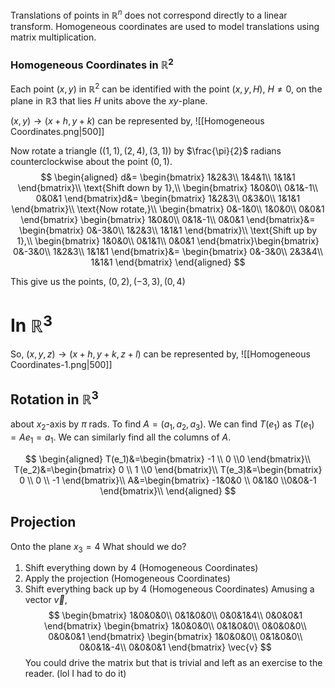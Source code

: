 Translations of points in $\mathbb{R}^n$ does not correspond directly to a linear transform. Homogeneous coordinates are used to model translations using matrix multiplication. 

### Homogeneous Coordinates in $\mathbb{R}^2$
Each point $(x, y)$ in $\mathbb{R}^2$ can be identified with the point $(x, y, H)$, $H \neq 0$, on the plane in $\mathbb{R}3$ that lies $H$ units above the $xy$-plane.

$(x,y) \rightarrow (x+h,y+k)$ can be represented by, 
![[Homogeneous Coordinates.png|500]]

Now rotate a triangle ($(1,1),(2,4),(3,1)$) by $\frac{\pi}{2}$ radians counterclockwise about the point $(0,1)$.
$$
\begin{aligned}
d&=
\begin{bmatrix}
1&2&3\\
1&4&1\\
1&1&1
\end{bmatrix}\\
\text{Shift down by 1},\\
\begin{bmatrix}
1&0&0\\
0&1&-1\\
0&0&1
\end{bmatrix}d&=
\begin{bmatrix}
1&2&3\\
0&3&0\\
1&1&1
\end{bmatrix}\\
\text{Now rotate,}\\
\begin{bmatrix}
0&-1&0\\
1&0&0\\
0&0&1
\end{bmatrix}
\begin{bmatrix}
1&0&0\\
0&1&-1\\
0&0&1
\end{bmatrix}&=
\begin{bmatrix}
0&-3&0\\
1&2&3\\
1&1&1
\end{bmatrix}\\
\text{Shift up by 1},\\
\begin{bmatrix}
1&0&0\\
0&1&1\\
0&0&1
\end{bmatrix}\begin{bmatrix}
0&-3&0\\
1&2&3\\
1&1&1
\end{bmatrix}&=
\begin{bmatrix}
0&-3&0\\
2&3&4\\
1&1&1
\end{bmatrix}
\end{aligned}
$$

This give us the points, $(0,2),(-3,3),(0,4)$

# In $\mathbb{R}^3$

So, $(x,y,z) \rightarrow (x+h,y+k,z+l)$ can be represented by, 
![[Homogeneous Coordinates-1.png|500]]


## Rotation in $\mathbb{R}^3$ 
about $x_2$-axis by $\pi$ rads.
To find $A=(a_1,a_2,a_3)$. We can find $T(e_1)$ as $T(e_1)=Ae_1=a_1$. We can similarly find all the columns of $A$.

$$
\begin{aligned}
T(e_1)&=\begin{bmatrix} -1 \\ 0 \\0 \end{bmatrix}\\
T(e_2)&=\begin{bmatrix} 0 \\ 1 \\0 \end{bmatrix}\\
T(e_3)&=\begin{bmatrix} 0 \\ 0 \\ -1 \end{bmatrix}\\
A&=\begin{bmatrix} -1&0&0 \\ 0&1&0 \\0&0&-1 \end{bmatrix}\\
\end{aligned}
$$

## Projection
Onto the plane $x_3=4$
What should we do?
1. Shift everything down by 4 (Homogeneous Coordinates)
2. Apply the projection (Homogeneous Coordinates)
3. Shift everything back up by 4 (Homogeneous Coordinates)
Amusing a vector $\vec{v}$,
$$
\begin{bmatrix}
1&0&0&0\\
0&1&0&0\\
0&0&1&4\\
0&0&0&1
\end{bmatrix}
\begin{bmatrix}
1&0&0&0\\
0&1&0&0\\
0&0&0&0\\
0&0&0&1
\end{bmatrix}
\begin{bmatrix}
1&0&0&0\\
0&1&0&0\\
0&0&1&-4\\
0&0&0&1
\end{bmatrix}
\vec{v}
$$
You could drive the matrix but that is trivial and left as an exercise to the reader. (lol I had to do it)
